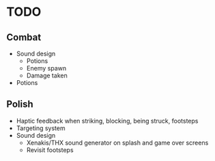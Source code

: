 # TODO
## Combat
- Sound design
  - Potions
  - Enemy spawn
  - Damage taken
- Potions

## Polish
- Haptic feedback when striking, blocking, being struck, footsteps
- Targeting system
- Sound design
  - Xenakis/THX sound generator on splash and game over screens
  - Revisit footsteps
